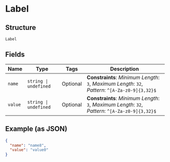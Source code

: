 
# Label

## Structure

`Label`

## Fields

| Name | Type | Tags | Description |
|  --- | --- | --- | --- |
| `name` | `string \| undefined` | Optional | **Constraints**: *Minimum Length*: `3`, *Maximum Length*: `32`, *Pattern*: `^[A-Za-z0-9]{3,32}$` |
| `value` | `string \| undefined` | Optional | **Constraints**: *Minimum Length*: `3`, *Maximum Length*: `32`, *Pattern*: `^[A-Za-z0-9]{3,32}$` |

## Example (as JSON)

```json
{
  "name": "name8",
  "value": "value0"
}
```

